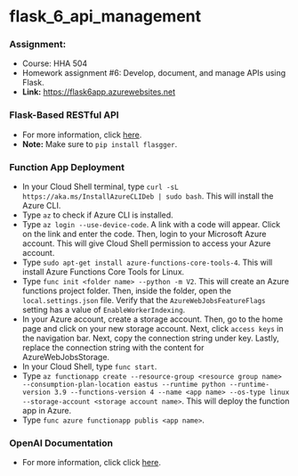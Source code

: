 # flask_6_api_management

### Assignment:
- Course: HHA 504
- Homework assignment #6: Develop, document, and manage APIs using Flask.
- **Link:** https://flask6app.azurewebsites.net 

### Flask-Based RESTful API
- For more information, click [here](https://github.com/Beczheng/flask_6_api_management/blob/main/LocalFunctionProj/function_app.py).
- **Note:** Make sure to `pip install flasgger`.

### Function App Deployment
- In your Cloud Shell terminal, type `curl -sL https://aka.ms/InstallAzureCLIDeb | sudo bash`. This will install the Azure CLI.
- Type `az` to check if Azure CLI is installed.
- Type `az login --use-device-code`. A link with a code will appear. Click on the link and enter the code. Then, login to your Microsoft Azure account. This will give Cloud Shell permission to access your Azure account.
- Type `sudo apt-get install azure-functions-core-tools-4`. This will install Azure Functions Core Tools for Linux.
- Type `func init <folder name> --python -m V2`. This will create an Azure functions project folder. Then, inside the folder, open the `local.settings.json` file. Verify that the `AzureWebJobsFeatureFlags` setting has a value of `EnableWorkerIndexing`.
- In your Azure account, create a storage account. Then, go to the home page and click on your new storage account. Next, click `access keys` in the navigation bar. Next, copy the connection string under key. Lastly, replace the connection string with the content for AzureWebJobsStorage.
- In your Cloud Shell, type `func start`.
- Type `az functionapp create --resource-group <resource group name> --consumption-plan-location eastus --runtime python --runtime-version 3.9 --functions-version 4 --name <app name> --os-type linux --storage-account <storage account name>`. This will deploy the function app in Azure.
- Type `func azure functionapp publis <app name>`.

### OpenAI Documentation
- For more information, click click [here](https://github.com/Beczheng/flask_6_api_management/blob/main/flask/app_flasgger.py).
